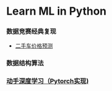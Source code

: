 # Learn ML in Python

### 数据竞赛经典复现

- [二手车价格预测]([https://github.com/samprasgit/Learn-ML-in_Python/tree/master/%E6%95%B0%E6%8D%AE%E7%AB%9E%E8%B5%9B%E5%AD%A6%E4%B9%A0/%E4%BA%8C%E6%89%8B%E8%BD%A6%E4%BB%B7%E6%A0%BC%E9%A2%84%E6%B5%8B](https://github.com/samprasgit/Learn-ML-in_Python/tree/master/数据竞赛学习/二手车价格预测))

### 数据结构算法

### [动手深度学习（Pytorch实现)](https://github.com/samprasgit/Learn-ML-in_Python/tree/master/Learn-Dive-into-DL-PyTorch)

